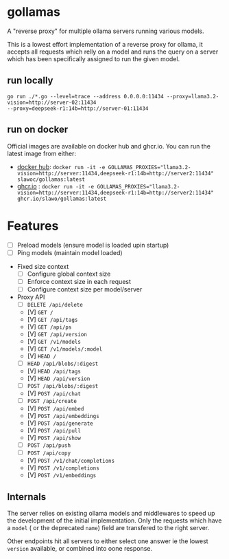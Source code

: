 # gollamas
A "reverse proxy" for multiple ollama servers running various models.

This is a lowest effort implementation of a reverse proxy for ollama, it accepts all requests which relly on a model and runs the query on a server which has been specifically assigned to run the given model.

## run locally

````
go run ./*.go --level=trace --address 0.0.0.0:11434 --proxy=llama3.2-vision=http://server-02:11434 
--proxy=deepseek-r1:14b=http://server-01:11434
````

## run on docker
Official images are available on docker hub and ghcr.io. You can run the latest image from either: 

  - [docker hub](https://hub.docker.com/repository/docker/slawoc/gollamas): `docker run -it -e GOLLAMAS_PROXIES="llama3.2-vision=http://server:11434,deepseek-r1:14b=http://server2:11434" slawoc/gollamas:latest`
  - [ghcr.io](https://github.com/slawo/gollamas/pkgs/container/gollamas) : `docker run -it -e GOLLAMAS_PROXIES="llama3.2-vision=http://server:11434,deepseek-r1:14b=http://server2:11434" ghcr.io/slawo/gollamas:latest`

# Features

  - [ ] Preload models (ensure model is loaded upin startup)
  - [ ] Ping models (maintain model loaded)
  - Fixed size context
    - [ ] Configure global context size
    - [ ] Enforce context size in each request
    - [ ] Configure context size per model/server
  - Proxy API
	- [ ] `DELETE /api/delete`
	- [V] `GET /`
	- [V] `GET /api/tags`
	- [V] `GET /api/ps`
	- [V] `GET /api/version`
	- [V] `GET /v1/models`
	- [V] `GET /v1/models/:model`
	- [V] `HEAD /`
	- [ ] `HEAD /api/blobs/:digest`
	- [V] `HEAD /api/tags`
	- [V] `HEAD /api/version`
	- [ ] `POST /api/blobs/:digest`
	- [V] `POST /api/chat`
	- [ ] `POST /api/create`
	- [V] `POST /api/embed`
	- [V] `POST /api/embeddings`
	- [V] `POST /api/generate`
	- [V] `POST /api/pull`
	- [V] `POST /api/show`
	- [ ] `POST /api/push`
	- [ ] `POST /api/copy`
	- [V] `POST /v1/chat/completions`
	- [V] `POST /v1/completions`
	- [V] `POST /v1/embeddings`

## Internals
The server relies on existing ollama models and middlewares to speed up the development of the initial implementation.
Only the requests which have a `model` ( or the deprecated `name`) field are transfered to the right server.

Other endpoints hit all servers to either select one answer ie the lowest `version` available, or combined into oone response.
